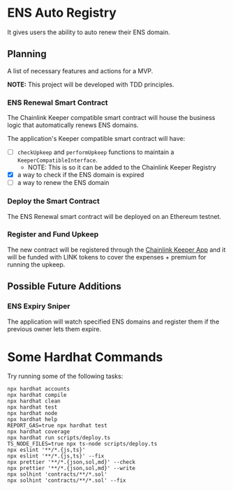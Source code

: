 # ENS Auto Registry

It gives users the ability to auto renew their ENS domain. 

## Planning

A list of necessary features and actions for a MVP.

**NOTE:** This project will be developed with TDD principles.

### ENS Renewal Smart Contract 

The Chainlink Keeper compatible smart contract will house the business logic that automatically renews ENS domains.

The application's Keeper compatible smart contract will have:

- [ ] `checkUpkeep` and `performUpkeep` functions to maintain a `KeeperCompatibleInterface`.
    - NOTE: This is so it can be added to the Chainlink Keeper Registry
- [X] a way to check if the ENS domain is expired
- [ ] a way to renew the ENS domain

### Deploy the Smart Contract

The ENS Renewal smart contract will be deployed on an Ethereum testnet.

### Register and Fund Upkeep

The new contract will be registered through the [Chainlink Keeper App](https://keepers.chain.link/) and it will be funded with LINK tokens to cover the expenses + premium for running the upkeep.

## Possible Future Additions

### ENS Expiry Sniper

The application will watch specified ENS domains and register them if the previous owner lets them expire.

# Some Hardhat Commands

Try running some of the following tasks:

```shell
npx hardhat accounts
npx hardhat compile
npx hardhat clean
npx hardhat test
npx hardhat node
npx hardhat help
REPORT_GAS=true npx hardhat test
npx hardhat coverage
npx hardhat run scripts/deploy.ts
TS_NODE_FILES=true npx ts-node scripts/deploy.ts
npx eslint '**/*.{js,ts}'
npx eslint '**/*.{js,ts}' --fix
npx prettier '**/*.{json,sol,md}' --check
npx prettier '**/*.{json,sol,md}' --write
npx solhint 'contracts/**/*.sol'
npx solhint 'contracts/**/*.sol' --fix
```

